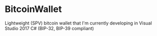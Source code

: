 # BitcoinWallet
Lightweight (SPV) bitcoin wallet that I'm currently developing in Visual Studio 2017 C# (BIP-32, BIP-39 compliant)
